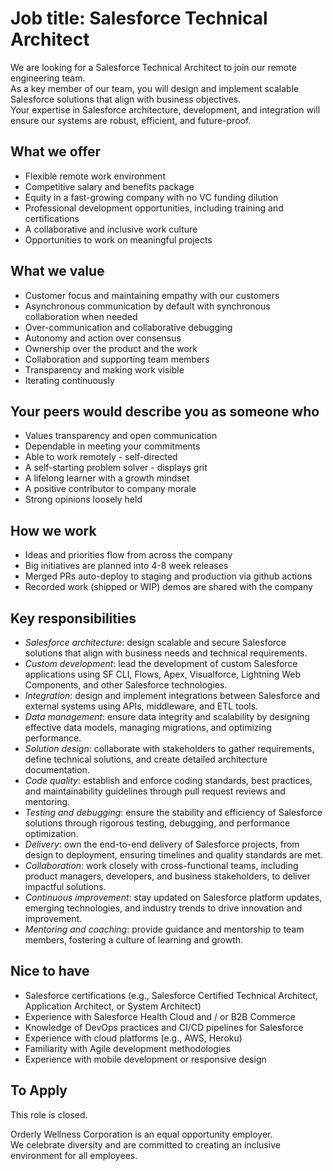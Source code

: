 # Job title: Salesforce Technical Architect

We are looking for a Salesforce Technical Architect to join our remote engineering team.  
As a key member of our team, you will design and implement scalable Salesforce solutions that align with business objectives.  
Your expertise in Salesforce architecture, development, and integration will ensure our systems are robust, efficient, and future-proof.

## What we offer

- Flexible remote work environment
- Competitive salary and benefits package
- Equity in a fast-growing company with no VC funding dilution
- Professional development opportunities, including training and certifications
- A collaborative and inclusive work culture
- Opportunities to work on meaningful projects

## What we value

- Customer focus and maintaining empathy with our customers
- Asynchronous communication by default with synchronous collaboration when needed
- Over-communication and collaborative debugging
- Autonomy and action over consensus
- Ownership over the product and the work
- Collaboration and supporting team members
- Transparency and making work visible
- Iterating continuously

## Your peers would describe you as someone who

- Values transparency and open communication
- Dependable in meeting your commitments
- Able to work remotely - self-directed
- A self-starting problem solver - displays grit
- A lifelong learner with a growth mindset
- A positive contributor to company morale
- Strong opinions loosely held

## How we work

- Ideas and priorities flow from across the company
- Big initiatives are planned into 4-8 week releases
- Merged PRs auto-deploy to staging and production via github actions
- Recorded work (shipped or WIP) demos are shared with the company

## Key responsibilities

- _Salesforce architecture_: design scalable and secure Salesforce solutions that align with business needs and technical requirements.
- _Custom development_: lead the development of custom Salesforce applications using SF CLI, Flows, Apex, Visualforce, Lightning Web Components, and other Salesforce technologies.
- _Integration_: design and implement integrations between Salesforce and external systems using APIs, middleware, and ETL tools.
- _Data management_: ensure data integrity and scalability by designing effective data models, managing migrations, and optimizing performance.
- _Solution design_: collaborate with stakeholders to gather requirements, define technical solutions, and create detailed architecture documentation.
- _Code quality_: establish and enforce coding standards, best practices, and maintainability guidelines through pull request reviews and mentoring.
- _Testing and debugging_: ensure the stability and efficiency of Salesforce solutions through rigorous testing, debugging, and performance optimization.
- _Delivery_: own the end-to-end delivery of Salesforce projects, from design to deployment, ensuring timelines and quality standards are met.
- _Collaboration_: work closely with cross-functional teams, including product managers, developers, and business stakeholders, to deliver impactful solutions.
- _Continuous improvement_: stay updated on Salesforce platform updates, emerging technologies, and industry trends to drive innovation and improvement.
- _Mentoring and coaching_: provide guidance and mentorship to team members, fostering a culture of learning and growth.

## Nice to have

- Salesforce certifications (e.g., Salesforce Certified Technical Architect, Application Architect, or System Architect)
- Experience with Salesforce Health Cloud and / or B2B Commerce
- Knowledge of DevOps practices and CI/CD pipelines for Salesforce
- Experience with cloud platforms (e.g., AWS, Heroku)
- Familiarity with Agile development methodologies
- Experience with mobile development or responsive design

## To Apply

This role is closed.

Orderly Wellness Corporation is an equal opportunity employer.  
We celebrate diversity and are committed to creating an inclusive environment for all employees.
